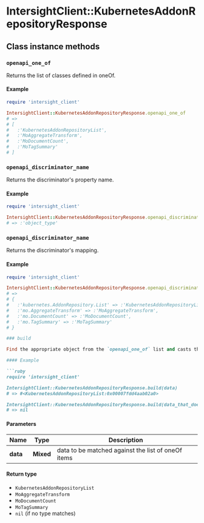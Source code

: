 # IntersightClient::KubernetesAddonRepositoryResponse

## Class instance methods

### `openapi_one_of`

Returns the list of classes defined in oneOf.

#### Example

```ruby
require 'intersight_client'

IntersightClient::KubernetesAddonRepositoryResponse.openapi_one_of
# =>
# [
#   :'KubernetesAddonRepositoryList',
#   :'MoAggregateTransform',
#   :'MoDocumentCount',
#   :'MoTagSummary'
# ]
```

### `openapi_discriminator_name`

Returns the discriminator's property name.

#### Example

```ruby
require 'intersight_client'

IntersightClient::KubernetesAddonRepositoryResponse.openapi_discriminator_name
# => :'object_type'
```

### `openapi_discriminator_name`

Returns the discriminator's mapping.

#### Example

```ruby
require 'intersight_client'

IntersightClient::KubernetesAddonRepositoryResponse.openapi_discriminator_mapping
# =>
# {
#   :'kubernetes.AddonRepository.List' => :'KubernetesAddonRepositoryList',
#   :'mo.AggregateTransform' => :'MoAggregateTransform',
#   :'mo.DocumentCount' => :'MoDocumentCount',
#   :'mo.TagSummary' => :'MoTagSummary'
# }

### build

Find the appropriate object from the `openapi_one_of` list and casts the data into it.

#### Example

```ruby
require 'intersight_client'

IntersightClient::KubernetesAddonRepositoryResponse.build(data)
# => #<KubernetesAddonRepositoryList:0x00007fdd4aab02a0>

IntersightClient::KubernetesAddonRepositoryResponse.build(data_that_doesnt_match)
# => nil
```

#### Parameters

| Name | Type | Description |
| ---- | ---- | ----------- |
| **data** | **Mixed** | data to be matched against the list of oneOf items |

#### Return type

- `KubernetesAddonRepositoryList`
- `MoAggregateTransform`
- `MoDocumentCount`
- `MoTagSummary`
- `nil` (if no type matches)

